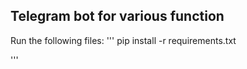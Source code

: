 ## Telegram bot for various function


Run the following files:
'''
pip install -r requirements.txt

'''
